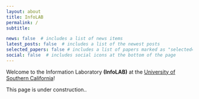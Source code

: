 ```yaml
---
layout: about
title: InfoLAB
permalink: /
subtitle: 

news: false  # includes a list of news items
latest_posts: false  # includes a list of the newest posts
selected_papers: false # includes a list of papers marked as "selected={true}"
social: false  # includes social icons at the bottom of the page
---
```


Welcome to the Information Laboratory <b>(InfoLAB)</b> at the [University of Southern California](usc.edu)!
 <!-- Los Angeles is directed by Dr. [Cyrus Shahabi](https://infolab.usc.edu/Shahabi/index.html). It is located at the third floor of the Ronald Tutor Hall of Engineering building room RTH 323. -->

This page is under construction..
<!-- ### Research Agenda

Just 25 years ago, "searching for data" meant using a set of controlled queries to an IBM database to look for homogenously structured alphanumeric data stored on a centralized storage system. Everything has changed in the field of information management today. The data isn't just alphanumeric, but includes images, maps, video, audio and signals; the queries are complex data-mining questions; the architecture is distributed and includes not just the Web, but sensor networks, peer-to-peer nodes and portable devices; and the users do not have a PhD in computer science! The mission of InfoLab is to investigate new approaches to the management of unconventional data types within atypical architectures.

<p style="text-align:center;">
  <img src="/assets/img/pyramid.png" alt="" width="80%" height="80%">
</p>

The above figure shows different activities at InfoLab. You can select the corresponding tabs on this page to learn more about each activity and their inter-relationships.

### Research Areas

[...] -->